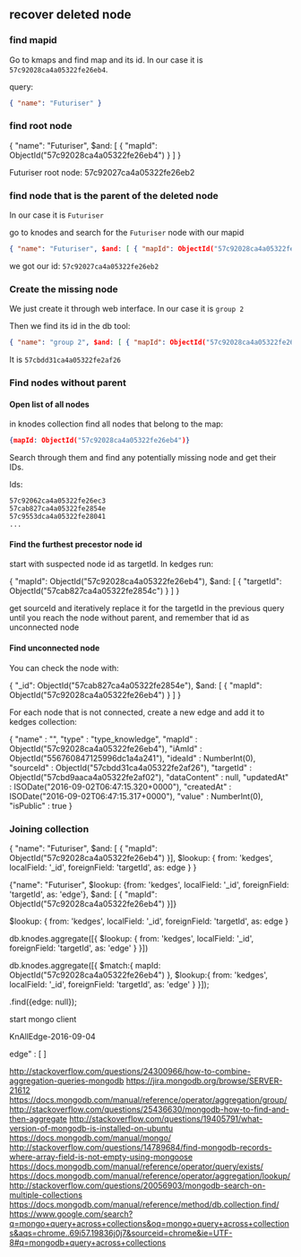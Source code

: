 ## recover deleted node

### find mapid

Go to kmaps and find map and its id. In our case it is `57c92028ca4a05322fe26eb4`.

query:
```json
{ "name": "Futuriser" }
```

### find root node

{ "name": "Futuriser", $and: [ { "mapId": ObjectId("57c92028ca4a05322fe26eb4") } ] }

Futuriser root node: 57c92027ca4a05322fe26eb2

### find node that is the parent of the deleted node

In our case it is `Futuriser`

go to knodes and search for the `Futuriser` node with our mapid

```json
{ "name": "Futuriser", $and: [ { "mapId": ObjectId("57c92028ca4a05322fe26eb4") } ] }
```

we got our id: `57c92027ca4a05322fe26eb2`

### Create the missing node

We just create it through web interface. In our case it is `group 2`


Then we find its id in the db tool:

```json
{ "name": "group 2", $and: [ { "mapId": ObjectId("57c92028ca4a05322fe26eb4") } ] }
```
It is `57cbdd31ca4a05322fe2af26`

### Find nodes without parent

#### Open list of all nodes

in knodes collection find all nodes that belong to the map:

```json
{mapId: ObjectId("57c92028ca4a05322fe26eb4")}
```

Search through them and find any potentially missing node and get their IDs.

Ids:

```
57c92062ca4a05322fe26ec3
57cab827ca4a05322fe2854e
57c9553dca4a05322fe28041
...
```

#### Find the furthest precestor node id

start with suspected node id as targetId. In kedges run:

{ "mapId": ObjectId("57c92028ca4a05322fe26eb4"), $and: [ { "targetId": ObjectId("57cab827ca4a05322fe2854c") } ] }

get sourceId and iteratively replace it for the targetId in the previous query until you reach the node without parent, and remember that id as unconnected node

#### Find unconnected node

You can check the node with:

{ "_id": ObjectId("57cab827ca4a05322fe2854e"), $and: [ { "mapId": ObjectId("57c92028ca4a05322fe26eb4") } ] }

For each node that is not connected, create a new edge and add it to kedges collection:

{
    "name" : "", 
    "type" : "type_knowledge", 
    "mapId" : ObjectId("57c92028ca4a05322fe26eb4"), 
    "iAmId" : ObjectId("556760847125996dc1a4a241"), 
    "ideaId" : NumberInt(0),
    "sourceId" : ObjectId("57cbdd31ca4a05322fe2af26"), 
    "targetId" : ObjectId("57cbd9aaca4a05322fe2af02"), 
    "dataContent" : null, 
    "updatedAt" : ISODate("2016-09-02T06:47:15.320+0000"), 
    "createdAt" : ISODate("2016-09-02T06:47:15.317+0000"), 
    "value" : NumberInt(0), 
    "isPublic" : true
}

### Joining collection

{
	"name": "Futuriser", 
	$and: [ { "mapId": ObjectId("57c92028ca4a05322fe26eb4") }],
	$lookup:
	{
		from: 'kedges',
		localField: '_id',
		foreignField: 'targetId',
		as: edge
	}
}


{"name": "Futuriser", $lookup: {from: 'kedges', localField: '_id', foreignField: 'targetId', as: 'edge'}, $and: [ { "mapId": ObjectId("57c92028ca4a05322fe26eb4") }]}


$lookup:
{
	from: 'kedges',
	localField: '_id',
	foreignField: 'targetId',
	as: edge
}


db.knodes.aggregate([{
$lookup:
{
	from: 'kedges',
	localField: '_id',
	foreignField: 'targetId',
	as: 'edge'
}
}])

db.knodes.aggregate([{
$match:{
	mapId: ObjectId("57c92028ca4a05322fe26eb4") 
},
$lookup:{
	from: 'kedges',
	localField: '_id',
	foreignField: 'targetId',
	as: 'edge'
}
}]);

.find({edge: null});

start mongo client

KnAllEdge-2016-09-04

edge" : [ ]


http://stackoverflow.com/questions/24300966/how-to-combine-aggregation-queries-mongodb
https://jira.mongodb.org/browse/SERVER-21612
https://docs.mongodb.com/manual/reference/operator/aggregation/group/
http://stackoverflow.com/questions/25436630/mongodb-how-to-find-and-then-aggregate
http://stackoverflow.com/questions/19405791/what-version-of-mongodb-is-installed-on-ubuntu
https://docs.mongodb.com/manual/mongo/
http://stackoverflow.com/questions/14789684/find-mongodb-records-where-array-field-is-not-empty-using-mongoose
https://docs.mongodb.com/manual/reference/operator/query/exists/
https://docs.mongodb.com/manual/reference/operator/aggregation/lookup/
http://stackoverflow.com/questions/20056903/mongodb-search-on-multiple-collections
https://docs.mongodb.com/manual/reference/method/db.collection.find/
https://www.google.com/search?q=mongo+query+across+collections&oq=mongo+query+across+collections&aqs=chrome..69i57.19836j0j7&sourceid=chrome&ie=UTF-8#q=mongodb+query+across+collections
